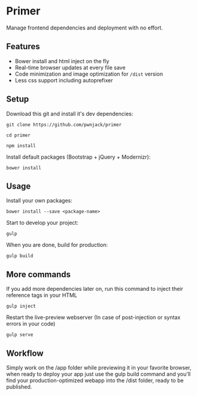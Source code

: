# Primer

Manage frontend dependencies and deployment with no effort.

## Features

- Bower install and html inject on the fly
- Real-time browser updates at every file save
- Code minimization and image optimization for <code>/dist</code> version
- Less css support including autoprefixer

## Setup

Download this git and install it's dev dependencies:

	git clone https://github.com/pwnjack/primer

	cd primer

	npm install
	
Install default packages (Bootstrap + jQuery + Modernizr):

	bower install

## Usage

Install your own packages:

	bower install --save <package-name>

Start to develop your project:

	gulp

When you are done, build for production:

	gulp build

## More commands

If you add more dependencies later on, run this command to inject their reference tags in your HTML

	gulp inject

Restart the live-preview webserver (In case of post-injection or syntax errors in your code)

	gulp serve

## Workflow

Simply work on the /app folder while previewing it in your favorite browser, when ready to deploy your app just use the <coed>gulp build</code> command and you'll find your production-optimized webapp into the /dist folder, ready to be published.
